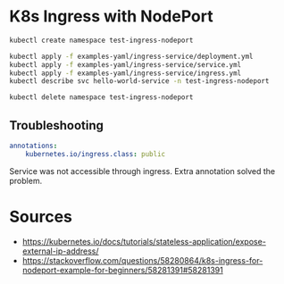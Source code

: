 # K8s Ingress with NodePort

```bash
kubectl create namespace test-ingress-nodeport

kubectl apply -f examples-yaml/ingress-service/deployment.yml
kubectl apply -f examples-yaml/ingress-service/service.yml
kubectl apply -f examples-yaml/ingress-service/ingress.yml
kubectl describe svc hello-world-service -n test-ingress-nodeport

kubectl delete namespace test-ingress-nodeport
```

## Troubleshooting

```yaml
annotations:
    kubernetes.io/ingress.class: public
```

Service was not accessible through ingress. Extra annotation solved the problem.


# Sources

* <https://kubernetes.io/docs/tutorials/stateless-application/expose-external-ip-address/>
* <https://stackoverflow.com/questions/58280864/k8s-ingress-for-nodeport-example-for-beginners/58281391#58281391>